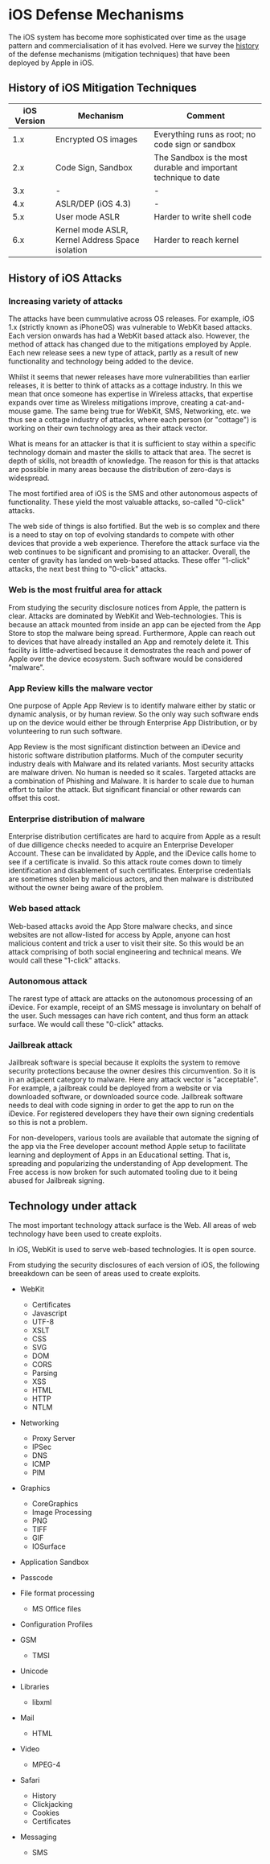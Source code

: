 # iOS Defense Mechanisms

The iOS system has become more sophisticated over time as the usage pattern and commercialisation of it has evolved.  Here we survey the [history](./Bibliography.md#MT) of the defense mechanisms (mitigation techniques) that have been deployed by Apple in iOS.

## History of iOS Mitigation Techniques

| iOS Version | Mechanism | Comment |
| -- | -- | -- |
| 1.x | Encrypted OS images | Everything runs as root; no code sign or sandbox |
| 2.x | Code Sign, Sandbox | The Sandbox is the most durable and important technique to date |
| 3.x | - | - |
| 4.x | ASLR/DEP (iOS 4.3) | - |
| 5.x | User mode ASLR | Harder to write shell code |
| 6.x | Kernel mode ASLR, Kernel Address Space isolation | Harder to reach kernel |

## History of iOS Attacks

### Increasing variety of attacks

The attacks have been cummulative across OS releases.  For example, iOS 1.x (strictly known as iPhoneOS) was vulnerable to WebKit based attacks.  Each version onwards has had a WebKit based attack also.  However, the method of attack has changed due to the mitigations employed by Apple.  Each new release sees a new type of attack, partly as a result of new functionality and technology being added to the device.

Whilst it seems that newer releases have more vulnerabilities than earlier releases, it is better to think of attacks as a cottage industry.  In this we mean that once someone has expertise in Wireless attacks, that expertise expands over time as Wireless mitigations improve, creating a cat-and-mouse game.  The same being true for WebKit, SMS, Networking, etc. we thus see a cottage industry of attacks, where each person (or "cottage") is working on their own technology area as their attack vector.

What is means for an attacker is that it is sufficient to stay within a specific technology domain and master the skills to attack that area.  The secret is depth of skills, not breadth of knowledge.  The reason for this is that attacks are possible in many areas because the distribution of zero-days is widespread.

The most fortified area of iOS is the SMS and other autonomous aspects of functionality.  These yield the most valuable attacks, so-called "0-click" attacks.

The web side of things is also fortified.  But the web is so complex and there is a need to stay on top of evolving standards to compete with other devices that provide a web experience.  Therefore the attack surface via the web continues to be significant and promising to an attacker.  Overall, the center of gravity has landed on web-based attacks.  These offer "1-click" attacks, the next best thing to "0-click" attacks.

### Web is the most fruitful area for attack

From studying the security disclosure notices from Apple, the pattern is clear.  Attacks are dominated by WebKit and Web-technologies.  This is because an attack mounted from inside an app can be ejected from the App Store to stop the malware being spread.  Furthermore, Apple can reach out to devices that have already installed an App and remotely delete it.  This facility is little-advertised because it demostrates the reach and power of Apple over the device ecosystem.  Such software would be considered "malware".

### App Review kills the malware vector

One purpose of Apple App Review is to identify malware either by static or dynamic analysis, or by human review.  So the only way such software ends up on the device would either be through Enterprise App Distribution, or by volunteering to run such software.

App Review is the most significant distinction between an iDevice and historic software distribution platforms.  Much of the computer security industry deals with Malware and its related variants.  Most security attacks are malware driven.  No human is needed so it scales.  Targeted attacks are a combination of Phishing and Malware.  It is harder to scale due to human effort to tailor the attack.  But significant financial or other rewards can offset this cost.

### Enterprise distribution of malware

Enterprise distribution certificates are hard to acquire from Apple as a result of due dilligence checks needed to acquire an Enterprise Developer Account.  These can be invalidated by Apple, and the iDevice calls home to see if a certificate is invalid.  So this attack route comes down to timely identification and disablement of such certificates.  Enterprise credentials are sometimes stolen by malicious actors, and then malware is distributed without the owner being aware of the problem.

### Web based attack

Web-based attacks avoid the App Store malware checks, and since websites are not allow-listed for access by Apple, anyone can host malicious content and trick a user to visit their site.  So this would be an attack comprising of both social engineering and technical means.  We would call these "1-click" attacks.

### Autonomous attack

The rarest type of attack are attacks on the autonomous processing of an iDevice.  For example, receipt of an SMS message is involuntary on behalf of the user.  Such messages can have rich content, and thus form an attack surface.  We would call these "0-click" attacks.

### Jailbreak attack

Jailbreak software is special because it exploits the system to remove security protections because the owner desires this circumvention.  So it is in an adjacent category to malware.  Here any attack vector is "acceptable".  For example, a jailbreak could be deployed from a website or via downloaded software, or downloaded source code.  Jailbreak software needs to deal with code signing in order to get the app to run on the iDevice.  For registered developers they have their own signing credentials so this is not a problem.

For non-developers, various tools are available that automate the signing of the app via the Free developer account method Apple setup to facilitate learning and deployment of Apps in an Educational setting.  That is, spreading and popularizing the understanding of App development.  The Free access is now broken for such automated tooling due to it being abused for Jailbreak signing.

## Technology under attack

The most important technology attack surface is the Web.
All areas of web technology have been used to create exploits.

In iOS, WebKit is used to serve web-based technologies.  It is open source.

From studying the security disclosures of each version of iOS, the following breeakdown can be seen of areas used to create exploits.

- WebKit
    - Certificates
    - Javascript
    - UTF-8
    - XSLT
    - CSS
    - SVG
    - DOM
    - CORS
    - Parsing
    - XSS
    - HTML
    - HTTP
    - NTLM

- Networking
    - Proxy Server
    - IPSec
    - DNS
    - ICMP
    - PIM

- Graphics
    - CoreGraphics
    - Image Processing
	- PNG
	- TIFF
	- GIF
    - IOSurface

- Application Sandbox

- Passcode

- File format processing
    - MS Office files

- Configuration Profiles

- GSM
    - TMSI

- Unicode

- Libraries
    - libxml

- Mail
    - HTML

- Video
    - MPEG-4

- Safari
    - History
    - Clickjacking
    - Cookies
    - Certificates

- Messaging
    - SMS

